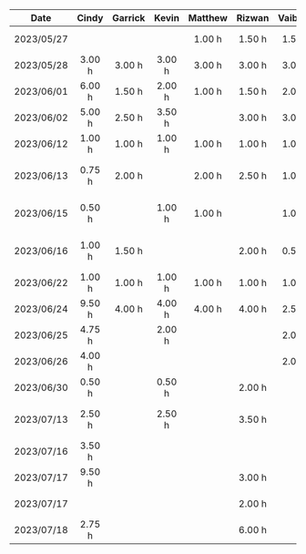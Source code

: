 |    Date    | Cindy  | Garrick | Kevin  | Matthew | Rizwan | Vaibhav |           Task            |
| :--------: | :----: | :-----: | :----: | :-----: | :----: | :-----: | :-----------------------: |
| 2023/05/27 |        |         |        | 1.00 h  | 1.50 h | 1.50 h  |    Brainstorming Ideas    |
| 2023/05/28 | 3.00 h | 3.00 h  | 3.00 h | 3.00 h  | 3.00 h | 3.00 h  |     Demo Presentation     |
| 2023/06/01 | 6.00 h | 1.50 h  | 2.00 h | 1.00 h  | 1.50 h | 2.00 h  |   D1: Project Proposal    |
| 2023/06/02 | 5.00 h | 2.50 h  | 3.50 h |         | 3.00 h | 3.00 h  |   D1: Project Proposal    |
| 2023/06/12 | 1.00 h | 1.00 h  | 1.00 h | 1.00 h  | 1.00 h | 1.00 h  |   Architectural Diagram   |
| 2023/06/13 | 0.75 h | 2.00 h  |        | 2.00 h  | 2.50 h | 1.00 h  | D2: Buddy Team Evaluation |
| 2023/06/15 | 0.50 h |         | 1.00 h | 1.00 h  |        | 1.00 h  | D2: Buddy Team Evaluation |
| 2023/06/16 | 1.00 h | 1.50 h  |        |         | 2.00 h | 0.50 h  | D2: Buddy Team Evaluation |
| 2023/06/22 | 1.00 h | 1.00 h  | 1.00 h | 1.00 h  | 1.00 h | 1.00 h  | D3: Prototype Demo (Plan) |
| 2023/06/24 | 9.50 h | 4.00 h  | 4.00 h | 4.00 h  | 4.00 h | 2.50 h  |    D3: Prototype Demo     |
| 2023/06/25 | 4.75 h |         | 2.00 h |         |        | 2.00 h  |    D3: Prototype Demo     |
| 2023/06/26 | 4.00 h |         |        |         |        | 2.00 h  |   Implementing Features   |
| 2023/06/30 | 0.50 h |         | 0.50 h |         | 2.00 h |         |  D3: Prototype Demo Doc   |
| 2023/07/13 | 2.50 h |         | 2.50 h |         | 3.50 h |         | D4: Architectural Styles  |
| 2023/07/16 | 3.50 h |         |        |         |        |         |   Implementing Features   |
| 2023/07/17 | 9.50 h |         |        |         | 3.00 h |         |   Implementing Features   |
| 2023/07/17 |        |         |        |         | 2.00 h |         |    D5: Design Patterns    |
| 2023/07/18 | 2.75 h |         |        |         | 6.00 h |         |   Implementing Features   |
